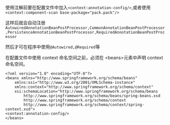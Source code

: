 使用注解前要在配置文件中加入`<context:annotation-config/>`,或者使用 `<context:component-scan base-package="pack.pack"/>`

这样后就会自动注册`AutowiredAnnotationBeanPostProcessor,CommonAnnotationBeanPostProcessor,PersistenceAnnotationBeanPostProcessor,RequiredAnnotationBeanPostProcessor`

然后才可在程序中使用`@Autowired,@Required`等



在配置文件中使用 context 命名空间之前，必须在 &lt;beans&gt;元素中声明 context 命名空间。

```
<?xml version="1.0" encoding="UTF-8"?>
<beans xmlns="http://www.springframework.org/schema/beans"
    xmlns:xsi="http://www.w3.org/2001/XMLSchema-instance"
    xmlns:context="http://www.springframework.org/schema/context"
    xsi:schemaLocation="http://www.springframework.org/schema/beans
        http://www.springframework.org/schema/beans/spring-beans.xsd
        http://www.springframework.org/schema/context
        http://www.springframework.org/schema/context/spring-context.xsd">
<context:annotation-config/>
</beans>
```



